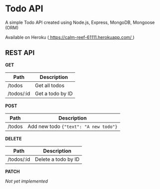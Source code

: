 # Todo API
A simple Todo API created using Node.js, Express, MongoDB, Mongoose (ORM)

Available on Heroku ([ https://calm-reef-61111.herokuapp.com/ ](https://calm-reef-61111.herokuapp.com/))

## REST API

**GET**

Path | Description
---- | -----------
/todos | Get all todos
/todos/:id | Get a todo by ID

**POST**

Path | Description
---- | -----------
/todos | Add new todo `{"text": "A new todo"}`

**DELETE**

Path | Description
---- | -----------
/todos/:id | Delete a todo by ID

**PATCH**

*Not yet implemented*

